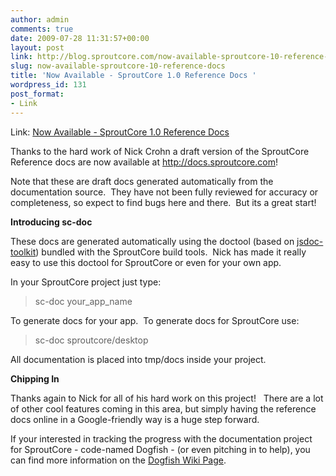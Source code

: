 ```yaml
---
author: admin
comments: true
date: 2009-07-28 11:31:57+00:00
layout: post
link: http://blog.sproutcore.com/now-available-sproutcore-10-reference-docs/
slug: now-available-sproutcore-10-reference-docs
title: 'Now Available - SproutCore 1.0 Reference Docs '
wordpress_id: 131
post_format:
- Link
---
```


Link: [Now Available - SproutCore 1.0 Reference Docs ](http://docs.sproutcore.com/)

		

Thanks to the hard work of Nick Crohn a draft version of the SproutCore Reference docs are now available at http://docs.sproutcore.com!




Note that these are draft docs generated automatically from the documentation source.  They have not been fully reviewed for accuracy or completeness, so expect to find bugs here and there.  But its a great start!




**Introducing sc-doc**




These docs are generated automatically using the doctool (based on [jsdoc-toolkit](http://code.google.com/p/jsdoc-toolkit/)) bundled with the SproutCore build tools.  Nick has made it really easy to use this doctool for SproutCore or even for your own app.




In your SproutCore project just type:




<blockquote>sc-doc your_app_name</blockquote>




To generate docs for your app.  To generate docs for SproutCore use:




<blockquote>sc-doc sproutcore/desktop</blockquote>




All documentation is placed into tmp/docs inside your project.




**Chipping In**




Thanks again to Nick for all of his hard work on this project!   There are a lot of other cool features coming in this area, but simply having the reference docs online in a Google-friendly way is a huge step forward.




If your interested in tracking the progress with the documentation project for SproutCore - code-named Dogfish - (or even pitching in to help), you can find more information on the [Dogfish Wiki Page](http://wiki.sproutcore.com/Dogfish-Introduction).
